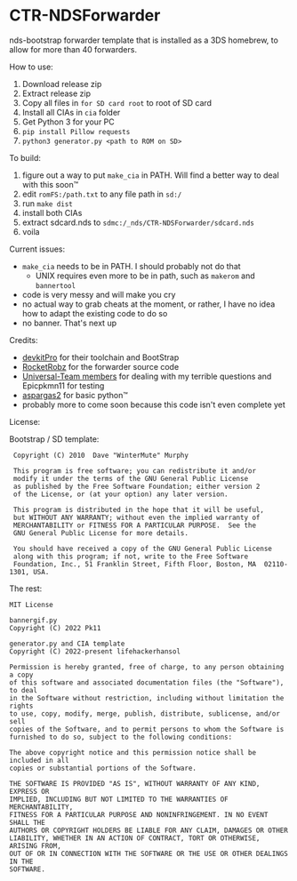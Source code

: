 CTR-NDSForwarder
=======

nds-bootstrap forwarder template that is installed as a 3DS homebrew, to allow for more than 40 forwarders.

How to use:
  1. Download release zip
  1. Extract release zip
  1. Copy all files in `for SD card root` to root of SD card
  1. Install all CIAs in `cia` folder
  1. Get Python 3 for your PC
  1. `pip install Pillow requests`
  1. `python3 generator.py <path to ROM on SD>`

To build:
  1. figure out a way to put `make_cia` in PATH. Will find a better way to deal with this soon™
  1. edit `romFS:/path.txt` to any file path in `sd:/`
  1. run `make dist`
  1. install both CIAs
  1. extract sdcard.nds to `sdmc:/_nds/CTR-NDSForwarder/sdcard.nds`
  1. voila

Current issues:
  - `make_cia` needs to be in PATH. I should probably not do that
    - UNIX requires even more to be in path, such as `makerom` and `bannertool`
  - code is very messy and will make you cry
  - no actual way to grab cheats at the moment, or rather, I have no idea how to adapt the existing code to do so
  - no banner. That's next up

Credits:
  - [devkitPro](https://devkitpro.org) for their toolchain and BootStrap
  - [RocketRobz](https://github.com/RocketRobz/NTR_Forwarder) for the forwarder source code
  - [Universal-Team members](https://github.com/Universal-Team) for dealing with my terrible questions and Epicpkmn11 for testing
  - [aspargas2](https://github.com/aspargas2) for basic python:tm:
  - probably more to come soon because this code isn't even complete yet

License:

Bootstrap / SD template:
```
 Copyright (C) 2010  Dave "WinterMute" Murphy

 This program is free software; you can redistribute it and/or
 modify it under the terms of the GNU General Public License
 as published by the Free Software Foundation; either version 2
 of the License, or (at your option) any later version.

 This program is distributed in the hope that it will be useful,
 but WITHOUT ANY WARRANTY; without even the implied warranty of
 MERCHANTABILITY or FITNESS FOR A PARTICULAR PURPOSE.  See the
 GNU General Public License for more details.

 You should have received a copy of the GNU General Public License
 along with this program; if not, write to the Free Software
 Foundation, Inc., 51 Franklin Street, Fifth Floor, Boston, MA  02110-1301, USA.
```

The rest:
```
MIT License

bannergif.py
Copyright (C) 2022 Pk11

generator.py and CIA template
Copyright (C) 2022-present lifehackerhansol

Permission is hereby granted, free of charge, to any person obtaining a copy
of this software and associated documentation files (the "Software"), to deal
in the Software without restriction, including without limitation the rights
to use, copy, modify, merge, publish, distribute, sublicense, and/or sell
copies of the Software, and to permit persons to whom the Software is
furnished to do so, subject to the following conditions:

The above copyright notice and this permission notice shall be included in all
copies or substantial portions of the Software.

THE SOFTWARE IS PROVIDED "AS IS", WITHOUT WARRANTY OF ANY KIND, EXPRESS OR
IMPLIED, INCLUDING BUT NOT LIMITED TO THE WARRANTIES OF MERCHANTABILITY,
FITNESS FOR A PARTICULAR PURPOSE AND NONINFRINGEMENT. IN NO EVENT SHALL THE
AUTHORS OR COPYRIGHT HOLDERS BE LIABLE FOR ANY CLAIM, DAMAGES OR OTHER
LIABILITY, WHETHER IN AN ACTION OF CONTRACT, TORT OR OTHERWISE, ARISING FROM,
OUT OF OR IN CONNECTION WITH THE SOFTWARE OR THE USE OR OTHER DEALINGS IN THE
SOFTWARE.
```

